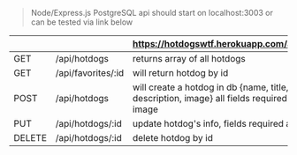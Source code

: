 > Node/Express.js PostgreSQL api
should start on localhost:3003 or can be tested via link below

|        |                    | https://hotdogswtf.herokuapp.com/api/hotdogs                                                       |
|--------|--------------------|----------------------------------------------------------------------------------------------------|
| GET    | /api/hotdogs       | returns array of all hotdogs                                                                       |
| GET    | /api/favorites/:id | will return hotdog by id                                                                           |
| POST   | /api/hotdogs       | will create a hotdog in db {name,  title, description, image} all fields required except for image |
| PUT    | /api/hotdogs/:id   | update hotdog's info, fields required as above                                                     |
| DELETE | /api/hotdogs/:id   | delete hotdog by id